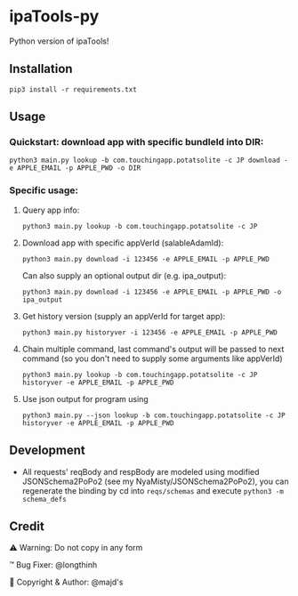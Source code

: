 # ipaTools-py

Python version of ipaTools!

## Installation

```
pip3 install -r requirements.txt
```

## Usage

### Quickstart: download app with specific bundleId into DIR:

```
python3 main.py lookup -b com.touchingapp.potatsolite -c JP download -e APPLE_EMAIL -p APPLE_PWD -o DIR
```

### Specific usage:

1. Query app info:
    ```
    python3 main.py lookup -b com.touchingapp.potatsolite -c JP
    ```

2. Download app with specific appVerId (salableAdamId):
    ```
    python3 main.py download -i 123456 -e APPLE_EMAIL -p APPLE_PWD
    ```

    Can also supply an optional output dir (e.g. ipa_output):
    ```
    python3 main.py download -i 123456 -e APPLE_EMAIL -p APPLE_PWD -o ipa_output
    ```

3. Get history version (supply an appVerId for target app):
    ```
    python3 main.py historyver -i 123456 -e APPLE_EMAIL -p APPLE_PWD
    ```

4. Chain multiple command, last command's output will be passed to next command (so you don't need to supply some arguments like appVerId)
    ```
    python3 main.py lookup -b com.touchingapp.potatsolite -c JP historyver -e APPLE_EMAIL -p APPLE_PWD
    ```

5. Use json output for program using
    ```
    python3 main.py --json lookup -b com.touchingapp.potatsolite -c JP historyver -e APPLE_EMAIL -p APPLE_PWD
    ```

## Development

- All requests' reqBody and respBody are modeled using modified JSONSchema2PoPo2 (see my NyaMisty/JSONSchema2PoPo2), you can regenerate the binding by cd into `reqs/schemas` and execute `python3 -m schema_defs`

## Credit

⚠️ Warning: Do not copy in any form

™ Bug Fixer: @longthinh

 Copyright & Author: @majd's
